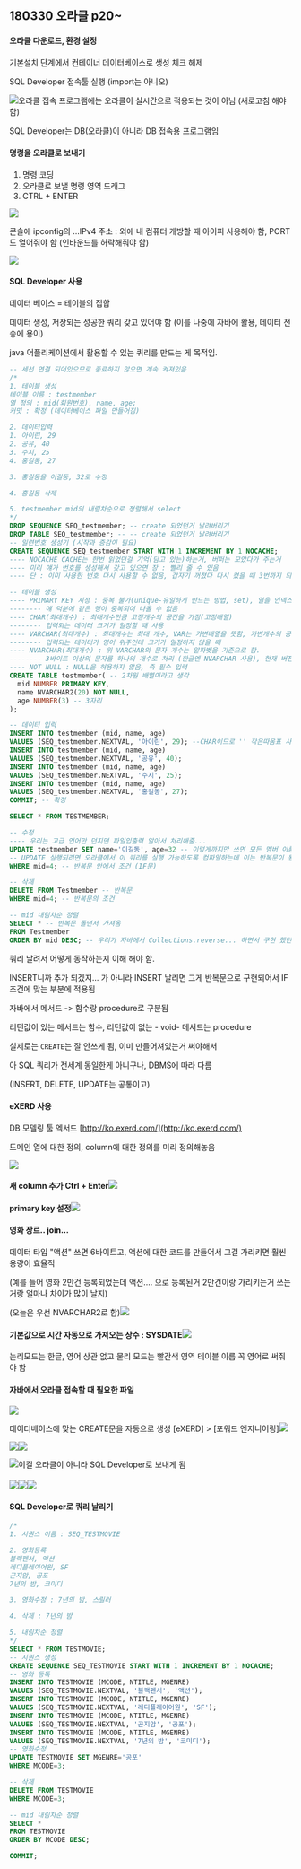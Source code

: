## 180330 오라클 p20~

#### 오라클 다운로드, 환경 설정

기본설치 단계에서 컨테이너 데이터베이스로 생성 체크 해제

SQL Developer 접속툴 실행 \(import는 아니오\)

![](/assets/18033001import.png)오라클 접속 프로그램에는 오라클이 실시간으로 적용되는 것이 아님 \(새로고침 해야 함\)

SQL Developer는 DB\(오라클\)이 아니라 DB 접속용 프로그램임

#### 명령을 오라클로 보내기

1. 명령 코딩
2. 오라클로 보낼 명령 영역 드래그 
3. CTRL + ENTER

![](/assets/08033002import.png)

콘솔에 ipconfig의 ...IPv4 주소 : 외에 내 컴퓨터 개방할 때 아이피 사용해야 함, PORT도 열어줘야 함 \(인바운드를 허락해줘야 함\)

![](/assets/18033003import.png)

#### SQL Developer 사용

데이터 베이스 = 테이블의 집합

데이터 생성, 저장되는 성공한 쿼리 갖고 있어야 함 \(이를 나중에 자바에 활용, 데이터 전송에 용이\)

java 어플리케이션에서 활용할 수 있는 쿼리를 만드는 게 목적임.

```sql
-- 세선 연결 되어있으므로 종료하지 않으면 계속 켜져있음
/*
1. 테이블 생성
테이블 이름 : testmember
열 정의 : mid(회원번호), name, age;
커밋 : 확정 (데이터베이스 파일 만들어짐)

2. 데이터입력
1. 아이린, 29
2. 공유, 40
3. 수지, 25
4. 홍길동, 27

3. 홍길동을 이길동, 32로 수정

4. 홍길동 삭제

5. testmember mid의 내림차순으로 정렬해서 select
*/
DROP SEQUENCE SEQ_testmember; -- create 되었던거 날려버리기
DROP TABLE SEQ_testmember; -- -- create 되었던거 날려버리기
-- 일련번호 생성기 (시작과 증감이 필요)
CREATE SEQUENCE SEQ_testmember START WITH 1 INCREMENT BY 1 NOCACHE;
---- NOCACHE CACHE는 한번 읽었던걸 기억(담고 있는)하는거, 버퍼는 모았다가 주는거
---- 미리 얘가 번호를 생성해서 갖고 있으면 장 : 빨리 줄 수 있음
---- 단 : 이미 사용한 번호 다시 사용할 수 없음, 갑자기 꺼졌다 다시 켰을 때 3번까지 되었다 갑자기 7번 되고...(따라서 끌 때 캐시가 없어지도록 )

-- 테이블 생성
---- PRIMARY KEY 지정 : 중복 불가(unique-유일하게 만드는 방법, set), 열을 인덱스화함(빠른 조회, 정확도(고유한 번호(ex. 동명이인같은 상황 피함))를 위해 정렬
-------- 얘 덕분에 같은 행이 중복되어 나올 수 없음
---- CHAR(최대개수) : 최대개수만큼 고정개수의 공간을 가짐(고정배열)
-------- 입력되는 데이터 크기가 일정할 때 사용 
---- VARCHAR(최대개수) : 최대개수는 최대 개수, VAR는 가변배열을 뜻함, 가변개수의 공간을 가짐
-------- 입력되는 데이터가 영어 위주인데 크기가 일정하지 않을 때
---- NVARCHAR(최대개수) : 위 VARCHAR의 문자 개수는 알파벳을 기준으로 함.
-------- 3바이트 이상의 문자를 하나의 개수로 처리 (한글엔 NVARCHAR 사용), 현재 버전은 NVARCHAR2 사용
---- NOT NULL : NULL을 허용하지 않음, 즉 필수 입력
CREATE TABLE testmember( -- 2차원 배열이라고 생각
  mid NUMBER PRIMARY KEY,
  name NVARCHAR2(20) NOT NULL, 
  age NUMBER(3) -- 3자리
);

-- 데이터 입력
INSERT INTO testmember (mid, name, age) 
VALUES (SEQ_testmember.NEXTVAL, '아이린', 29); --CHAR이므로 '' 작은따옴표 사용
INSERT INTO testmember (mid, name, age) 
VALUES (SEQ_testmember.NEXTVAL, '공유', 40);
INSERT INTO testmember (mid, name, age) 
VALUES (SEQ_testmember.NEXTVAL, '수지', 25);
INSERT INTO testmember (mid, name, age) 
VALUES (SEQ_testmember.NEXTVAL, '홍길동', 27);
COMMIT; -- 확정

SELECT * FROM TESTMEMBER;

-- 수정
---- 우리는 고급 언어만 던지면 파일입출력 알아서 처리해줌... 
UPDATE testmember SET name='이길동', age=32 -- 이렇게까지만 쓰면 모든 멤버 이름 이길동으로 바뀜, 반복문내에서 '무엇'을 바꾸는지 조건이 없으므로.
-- UPDATE 실행되려면 오라클에서 이 쿼리를 실행 가능하도록 컴파일하는데 이는 반복문이 됨
WHERE mid=4; -- 반복문 안에서 조건 (IF문)

-- 삭제
DELETE FROM Testmember -- 반복문
WHERE mid=4; -- 반복문의 조건

-- mid 내림차순 정렬
SELECT * -- 반복문 돌면서 가져옴
FROM Testmember
ORDER BY mid DESC; -- 우리가 자바에서 Collections.reverse... 하면서 구현 했던것 오라클이 알아서 해줌
```

쿼리 날려서 어떻게 동작하는지 이해 해야 함.

INSERT니까 추가 되겠지... 가 아니라 INSERT 날리면 그게 반복문으로 구현되어서 IF 조건에 맞는 부분에 적용됨

자바에서 메서드 -&gt; 함수랑 procedure로 구분됨

리턴값이 있는 메서드는 함수, 리턴값이 없는 - void- 메서드는 procedure

실제로는 `CREATE`는 잘 안쓰게 됨, 이미 만들어져있는거 써야해서

아 SQL 쿼리가 전세계 동일한게 아니구나, DBMS에 따라 다름

\(INSERT, DELETE, UPDATE는 공통이고\)

#### eXERD 사용

DB 모델링 툴 엑서드 [http://ko.exerd.com/](http://ko.exerd.com/)

도메인 열에 대한 정의, column에 대한 정의를 미리 정의해놓음

![](/assets/18033006import.png)

#### 새 column 추가 Ctrl + Enter![](/assets/18033005import.png)

#### primary key  설정![](/assets/18033004import.png)

#### 영화 장르.. join...

데이터 타입 "액션" 쓰면 6바이트고, 액션에 대한 코드를 만들어서 그걸 가리키면 훨씬 용량이 효율적

\(예를 들어 영화 2만건 등록되었는데 액션.... 으로 등록된거 2만건이랑 가리키는거 쓰는거랑 얼마나 차이가 많이 날지\)

\(오늘은 우선 NVARCHAR2로 함\)![](/assets/1803308import.png)

#### 기본값으로 시간 자동으로 가져오는 상수 : SYSDATE![](/assets/18033007import.png)

논리모드는 한글, 영어 상관 없고 물리 모드는 빨간색 영역 테이블 이름 꼭 영어로 써줘야 함



#### 자바에서 오라클 접속할 때 필요한 파일

![](/assets/1803309import.png)



데이터베이스에 맞는 CREATE문을 자동으로 생성 \[eXERD\] &gt; \[포워드 엔지니어링\]![](/assets/18033013import.png)

![](/assets/18033013import.png)![](/assets/18033011import.png)

![](/assets/18033012import.png)이걸 오라클이 아니라 SQL Developer로 보내게 됨

#### ![](/assets/18033014import.png)![](/assets/18033015import.png)![](/assets/18033016import.png)

#### SQL Developer로 쿼리 날리기

```sql
/*
1. 시퀀스 이름 : SEQ_TESTMOVIE

2. 영화등록
블랙펜서, 액션
레디플레이어원, SF
곤지암, 공포
7년의 밤, 코미디

3. 영화수정 : 7년의 밤, 스릴러

4. 삭제 : 7년의 밤

5. 내림차순 정렬
*/
SELECT * FROM TESTMOVIE;
-- 시퀀스 생성
CREATE SEQUENCE SEQ_TESTMOVIE START WITH 1 INCREMENT BY 1 NOCACHE;
-- 영화 등록
INSERT INTO TESTMOVIE (MCODE, NTITLE, MGENRE) 
VALUES (SEQ_TESTMOVIE.NEXTVAL, '블랙펜서', '액션');
INSERT INTO TESTMOVIE (MCODE, NTITLE, MGENRE) 
VALUES (SEQ_TESTMOVIE.NEXTVAL, '레디플레이어원', 'SF');
INSERT INTO TESTMOVIE (MCODE, NTITLE, MGENRE) 
VALUES (SEQ_TESTMOVIE.NEXTVAL, '곤지암', '공포');
INSERT INTO TESTMOVIE (MCODE, NTITLE, MGENRE) 
VALUES (SEQ_TESTMOVIE.NEXTVAL, '7년의 밤', '코미디');
-- 영화수정
UPDATE TESTMOVIE SET MGENRE='공포'
WHERE MCODE=3; 

-- 삭제
DELETE FROM TESTMOVIE
WHERE MCODE=3; 

-- mid 내림차순 정렬
SELECT * 
FROM TESTMOVIE
ORDER BY MCODE DESC; 

COMMIT;
```



